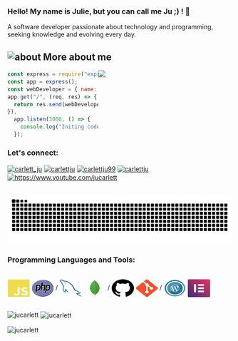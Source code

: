 ### Hello! My name is Julie, but you can call me Ju ;) ! 👋

A software developer passionate about technology and programming, seeking knowledge and evolving every day.

## <img width="45" alt="about" src="https://raw.github.com/elizarov/elizarov/master/about.png"> More about me

<img align="right" width="300" src="https://media.giphy.com/media/bZQvimlS7kuGc/giphy.gif?fit=1281%2C716&ssl=1" />

```javascript
const express = require("express");
const app = express();
const webDeveloper = { name: "Julie Carlett", stack: "Full-Stack-Developer" };
app.get("/", (req, res) => {
  return res.send(webDeveloper);
}),
  app.listen(3000, () => {
    console.log("Initing code...");
  });
```
<h3 align="left">Let's connect:</h3>
<p align="left">
<a href="https://twitter.com/carlett_ju" target="blank"><img align="center" src="https://raw.githubusercontent.com/rahuldkjain/github-profile-readme-generator/master/src/images/icons/Social/twitter.svg" alt="carlett_ju" height="30" width="40" /></a>
<a href="https://linkedin.com/in/carlettju" target="blank"><img align="center" src="https://raw.githubusercontent.com/rahuldkjain/github-profile-readme-generator/master/src/images/icons/Social/linked-in-alt.svg" alt="carlettju" height="30" width="40" /></a>
<a href="https://fb.com/carlettju99" target="blank"><img align="center" src="https://raw.githubusercontent.com/rahuldkjain/github-profile-readme-generator/master/src/images/icons/Social/facebook.svg" alt="carlettju99" height="30" width="40" /></a>
<a href="https://instagram.com/carlettju" target="blank"><img align="center" src="https://raw.githubusercontent.com/rahuldkjain/github-profile-readme-generator/master/src/images/icons/Social/instagram.svg" alt="carlettju" height="30" width="40" /></a>
<a href="https://www.youtube.com/c/https://www.youtube.com/jucarlett" target="blank"><img align="center" src="https://raw.githubusercontent.com/rahuldkjain/github-profile-readme-generator/master/src/images/icons/Social/youtube.svg" alt="https://www.youtube.com/jucarlett" height="30" width="40" /></a>
</p>
<br>
<img src ="https://github.com/jucarlett/jucarlett/blob/main/assets/github-contribution-grid-snake.svg"/>

<h3 align="left">Programming Languages and Tools:</h3>

<div style="display: inline_block"><br>
  
  <img src="https://github.com/jucarlett/jucarlett/blob/main/assets/svg-javascript.svg" width="50" height="40" align="center"/>
  <img src="https://github.com/jucarlett/jucarlett/blob/main/assets/svg-php.svg" width="50" height="40" align="center"/>
  /
  <img src="https://github.com/jucarlett/jucarlett/blob/main/assets/svg-mysql.svg" width="50" height="40" align="center"/>
  <img src="https://github.com/jucarlett/jucarlett/blob/main/assets/svg-mongodb.svg" width="50" height="40" align="center"/>
  /
  <img src="https://github.com/jucarlett/jucarlett/blob/main/assets/svg-github.svg" width="50" height="40" align="center"/>
  <img src="https://github.com/jucarlett/jucarlett/blob/main/assets/svg-git.svg" width="50" height="40" align="center"/>
  /
  <img src="https://github.com/jucarlett/jucarlett/blob/main/assets/svg-wordpress.svg" width="50" height="40" align="center"/>
  <img src="https://github.com/jucarlett/jucarlett/blob/main/assets/svg-elementor.svg" width="50" height="40" align="center"/>
    
</div><br>
<div>

<p><img align="left" src="https://github-readme-stats.vercel.app/api/top-langs?username=jucarlett&show_icons=true&theme=dark&locale=en&layout=compact" alt="jucarlett" /></p>

<p>&nbsp;<img align="center" src="https://github-readme-stats.vercel.app/api?username=jucarlett&show_icons=true&theme=dark&locale=en" alt="jucarlett" /></p>

<p><img align="center" src="https://github-readme-streak-stats.herokuapp.com/?user=jucarlett&theme=dark" alt="jucarlett" /></p>
</div>











